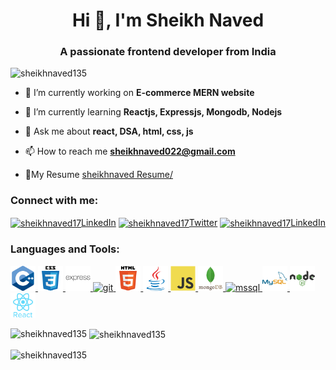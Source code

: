 <h1 align="center">Hi 👋, I'm Sheikh Naved</h1>
<h3 align="center">A passionate frontend developer from India</h3>

<p align="left"> <img src="https://komarev.com/ghpvc/?username=sheikhnaved135&label=Profile%20views&color=0e75b6&style=flat" alt="sheikhnaved135" /> </p>

- 🔭 I’m currently working on **E-commerce MERN website**

- 🌱 I’m currently learning **Reactjs, Expressjs, Mongodb, Nodejs**

- 💬 Ask me about **react, DSA, html, css, js**

- 📫 How to reach me **sheikhnaved022@gmail.com**

- 📄My Resume [sheikhnaved Resume/](https://sheikhnavedresume.tiiny.site/)

<h3 align="left">Connect with me:</h3>
<p align="left">
<a href="linkedin.com/in/sheikh-naved02-686b55200/" target="_blank"><img align="center" src="https://raw.githubusercontent.com/rahuldkjain/github-profile-readme-generator/master/src/images/icons/Social/twitter.svg" alt="sheikhnaved17" height="30" width="40" />LinkedIn</a>
<a href="https://twitter.com/sheikhnaved17" target="_blank"><img align="center" src="https://raw.githubusercontent.com/rahuldkjain/github-profile-readme-generator/master/src/images/icons/Social/twitter.svg" alt="sheikhnaved17" height="30" width="40" />Twitter</a>
  <a href="https://one1store.netlify.app/" target="blank"><img align="center" src="https://cdn-icons-png.freepik.com/256/5956/5956592.png" alt="sheikhnaved17" height="30" width="40" />LinkedIn</a>
</p>

<h3 align="left">Languages and Tools:</h3>
<p align="left"> <a href="https://www.w3schools.com/cpp/" target="_blank" rel="noreferrer"> <img src="https://raw.githubusercontent.com/devicons/devicon/master/icons/cplusplus/cplusplus-original.svg" alt="cplusplus" width="40" height="40"/> </a> <a href="https://www.w3schools.com/css/" target="_blank" rel="noreferrer"> <img src="https://raw.githubusercontent.com/devicons/devicon/master/icons/css3/css3-original-wordmark.svg" alt="css3" width="40" height="40"/> </a> <a href="https://expressjs.com" target="_blank" rel="noreferrer"> <img src="https://raw.githubusercontent.com/devicons/devicon/master/icons/express/express-original-wordmark.svg" alt="express" width="40" height="40"/> </a> <a href="https://git-scm.com/" target="_blank" rel="noreferrer"> <img src="https://www.vectorlogo.zone/logos/git-scm/git-scm-icon.svg" alt="git" width="40" height="40"/> </a> <a href="https://www.w3.org/html/" target="_blank" rel="noreferrer"> <img src="https://raw.githubusercontent.com/devicons/devicon/master/icons/html5/html5-original-wordmark.svg" alt="html5" width="40" height="40"/> </a> <a href="https://www.java.com" target="_blank" rel="noreferrer"> <img src="https://raw.githubusercontent.com/devicons/devicon/master/icons/java/java-original.svg" alt="java" width="40" height="40"/> </a> <a href="https://developer.mozilla.org/en-US/docs/Web/JavaScript" target="_blank" rel="noreferrer"> <img src="https://raw.githubusercontent.com/devicons/devicon/master/icons/javascript/javascript-original.svg" alt="javascript" width="40" height="40"/> </a> <a href="https://www.mongodb.com/" target="_blank" rel="noreferrer"> <img src="https://raw.githubusercontent.com/devicons/devicon/master/icons/mongodb/mongodb-original-wordmark.svg" alt="mongodb" width="40" height="40"/> </a> <a href="https://www.microsoft.com/en-us/sql-server" target="_blank" rel="noreferrer"> <img src="https://www.svgrepo.com/show/303229/microsoft-sql-server-logo.svg" alt="mssql" width="40" height="40"/> </a> <a href="https://www.mysql.com/" target="_blank" rel="noreferrer"> <img src="https://raw.githubusercontent.com/devicons/devicon/master/icons/mysql/mysql-original-wordmark.svg" alt="mysql" width="40" height="40"/> </a> <a href="https://nodejs.org" target="_blank" rel="noreferrer"> <img src="https://raw.githubusercontent.com/devicons/devicon/master/icons/nodejs/nodejs-original-wordmark.svg" alt="nodejs" width="40" height="40"/> </a> <a href="https://reactjs.org/" target="_blank" rel="noreferrer"> <img src="https://raw.githubusercontent.com/devicons/devicon/master/icons/react/react-original-wordmark.svg" alt="react" width="40" height="40"/> </a> </p>

<p><img align="left" src="https://github-readme-stats.vercel.app/api/top-langs?username=sheikhnaved135&show_icons=true&locale=en&layout=compact" alt="sheikhnaved135" /></p>

<p>&nbsp;<img align="center" src="https://github-readme-stats.vercel.app/api?username=sheikhnaved135&show_icons=true&locale=en" alt="sheikhnaved135" /></p>

<p><img align="center" src="https://github-readme-streak-stats.herokuapp.com/?user=sheikhnaved135&" alt="sheikhnaved135" /></p>
